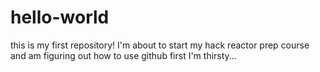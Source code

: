 # hello-world
this is my first repository!
I'm about to start my hack reactor prep course and am figuring out how to use github first
I'm thirsty...
